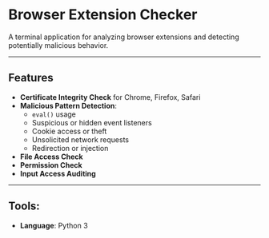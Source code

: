 # Browser Extension Checker

A terminal application for analyzing browser extensions and detecting potentially malicious behavior.

---

## Features

- **Certificate Integrity Check** for Chrome, Firefox, Safari
- **Malicious Pattern Detection**:
  - `eval()` usage
  - Suspicious or hidden event listeners
  - Cookie access or theft
  - Unsolicited network requests
  - Redirection or injection
- **File Access Check**
- **Permission Check**
- **Input Access Auditing**

---

## **Tools**:

- **Language**: Python 3

